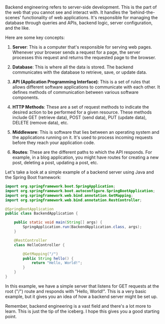 

Backend engineering refers to server-side development. This is the part of the web that you cannot see and interact with. It handles the 'behind-the-scenes' functionality of web applications. It's responsible for managing the database through queries and APIs, backend logic, server configuration, and the like.

Here are some key concepts:

1. **Server**: This is a computer that's responsible for serving web pages. Whenever your browser sends a request for a page, the server processes this request and returns the requested page to the browser.

2. **Database**: This is where all the data is stored. The backend communicates with the database to retrieve, save, or update data.

3. **API (Application Programming Interface)**: This is a set of rules that allows different software applications to communicate with each other. It defines methods of communication between various software components.

4. **HTTP Methods**: These are a set of request methods to indicate the desired action to be performed for a given resource. These methods include GET (retrieve data), POST (send data), PUT (update data), DELETE (remove data), etc.

5. **Middleware**: This is software that lies between an operating system and the applications running on it. It's used to process incoming requests before they reach your application code.

6. **Routes**: These are the different paths to which the API responds. For example, in a blog application, you might have routes for creating a new post, deleting a post, updating a post, etc.

Let's take a look at a simple example of a backend server using Java and the Spring Boot framework:

```java
import org.springframework.boot.SpringApplication;
import org.springframework.boot.autoconfigure.SpringBootApplication;
import org.springframework.web.bind.annotation.GetMapping;
import org.springframework.web.bind.annotation.RestController;

@SpringBootApplication
public class BackendApplication {

    public static void main(String[] args) {
        SpringApplication.run(BackendApplication.class, args);
    }

    @RestController
    class HelloController {

        @GetMapping("/")
        public String hello() {
            return "Hello, World!";
        }
    }
}
```

In this example, we have a simple server that listens for GET requests at the root ("/") route and responds with "Hello, World!". This is a very basic example, but it gives you an idea of how a backend server might be set up.

Remember, backend engineering is a vast field and there's a lot more to learn. This is just the tip of the iceberg. I hope this gives you a good starting point.